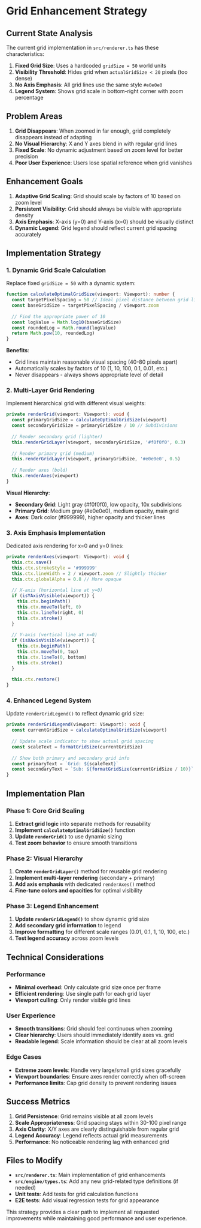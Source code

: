 # Grid Enhancement Strategy

## Current State Analysis

The current grid implementation in `src/renderer.ts` has these characteristics:

1. **Fixed Grid Size**: Uses a hardcoded `gridSize = 50` world units
2. **Visibility Threshold**: Hides grid when `actualGridSize < 20` pixels (too dense)
3. **No Axis Emphasis**: All grid lines use the same style `#e0e0e0`
4. **Legend System**: Shows grid scale in bottom-right corner with zoom percentage

## Problem Areas

1. **Grid Disappears**: When zoomed in far enough, grid completely disappears instead of adapting
2. **No Visual Hierarchy**: X and Y axes blend in with regular grid lines
3. **Fixed Scale**: No dynamic adjustment based on zoom level for better precision
4. **Poor User Experience**: Users lose spatial reference when grid vanishes

## Enhancement Goals

1. **Adaptive Grid Scaling**: Grid should scale by factors of 10 based on zoom level
2. **Persistent Visibility**: Grid should always be visible with appropriate density
3. **Axis Emphasis**: X-axis (y=0) and Y-axis (x=0) should be visually distinct
4. **Dynamic Legend**: Grid legend should reflect current grid spacing accurately

## Implementation Strategy

### 1. Dynamic Grid Scale Calculation

Replace fixed `gridSize = 50` with a dynamic system:

```typescript
function calculateOptimalGridSize(viewport: Viewport): number {
  const targetPixelSpacing = 50 // Ideal pixel distance between grid lines
  const baseGridSize = targetPixelSpacing / viewport.zoom
  
  // Find the appropriate power of 10
  const logValue = Math.log10(baseGridSize)
  const roundedLog = Math.round(logValue)
  return Math.pow(10, roundedLog)
}
```

**Benefits**:
- Grid lines maintain reasonable visual spacing (40-80 pixels apart)
- Automatically scales by factors of 10 (1, 10, 100, 0.1, 0.01, etc.)
- Never disappears - always shows appropriate level of detail

### 2. Multi-Layer Grid Rendering

Implement hierarchical grid with different visual weights:

```typescript
private renderGrid(viewport: Viewport): void {
  const primaryGridSize = calculateOptimalGridSize(viewport)
  const secondaryGridSize = primaryGridSize / 10 // Subdivisions
  
  // Render secondary grid (lighter)
  this.renderGridLayer(viewport, secondaryGridSize, '#f0f0f0', 0.3)
  
  // Render primary grid (medium)
  this.renderGridLayer(viewport, primaryGridSize, '#e0e0e0', 0.5)
  
  // Render axes (bold)
  this.renderAxes(viewport)
}
```

**Visual Hierarchy**:
- **Secondary Grid**: Light gray (#f0f0f0), low opacity, 10x subdivisions
- **Primary Grid**: Medium gray (#e0e0e0), medium opacity, main grid
- **Axes**: Dark color (#999999), higher opacity and thicker lines

### 3. Axis Emphasis Implementation

Dedicated axis rendering for x=0 and y=0 lines:

```typescript
private renderAxes(viewport: Viewport): void {
  this.ctx.save()
  this.ctx.strokeStyle = '#999999'
  this.ctx.lineWidth = 2 / viewport.zoom // Slightly thicker
  this.ctx.globalAlpha = 0.8 // More opaque
  
  // X-axis (horizontal line at y=0)
  if (isYAxisVisible(viewport)) {
    this.ctx.beginPath()
    this.ctx.moveTo(left, 0)
    this.ctx.lineTo(right, 0)
    this.ctx.stroke()
  }
  
  // Y-axis (vertical line at x=0)
  if (isXAxisVisible(viewport)) {
    this.ctx.beginPath()
    this.ctx.moveTo(0, top)
    this.ctx.lineTo(0, bottom)
    this.ctx.stroke()
  }
  
  this.ctx.restore()
}
```

### 4. Enhanced Legend System

Update `renderGridLegend()` to reflect dynamic grid size:

```typescript
private renderGridLegend(viewport: Viewport): void {
  const currentGridSize = calculateOptimalGridSize(viewport)
  
  // Update scale indicator to show actual grid spacing
  const scaleText = formatGridSize(currentGridSize)
  
  // Show both primary and secondary grid info
  const primaryText = `Grid: ${scaleText}`
  const secondaryText = `Sub: ${formatGridSize(currentGridSize / 10)}`
}
```

## Implementation Plan

### Phase 1: Core Grid Scaling
1. **Extract grid logic** into separate methods for reusability
2. **Implement `calculateOptimalGridSize()`** function
3. **Update `renderGrid()`** to use dynamic sizing
4. **Test zoom behavior** to ensure smooth transitions

### Phase 2: Visual Hierarchy
1. **Create `renderGridLayer()`** method for reusable grid rendering
2. **Implement multi-layer rendering** (secondary + primary)
3. **Add axis emphasis** with dedicated `renderAxes()` method
4. **Fine-tune colors and opacities** for optimal visibility

### Phase 3: Legend Enhancement
1. **Update `renderGridLegend()`** to show dynamic grid size
2. **Add secondary grid information** to legend
3. **Improve formatting** for different scale ranges (0.01, 0.1, 1, 10, 100, etc.)
4. **Test legend accuracy** across zoom levels

## Technical Considerations

### Performance
- **Minimal overhead**: Only calculate grid size once per frame
- **Efficient rendering**: Use single path for each grid layer
- **Viewport culling**: Only render visible grid lines

### User Experience
- **Smooth transitions**: Grid should feel continuous when zooming
- **Clear hierarchy**: Users should immediately identify axes vs. grid
- **Readable legend**: Scale information should be clear at all zoom levels

### Edge Cases
- **Extreme zoom levels**: Handle very large/small grid sizes gracefully
- **Viewport boundaries**: Ensure axes render correctly when off-screen
- **Performance limits**: Cap grid density to prevent rendering issues

## Success Metrics

1. **Grid Persistence**: Grid remains visible at all zoom levels
2. **Scale Appropriateness**: Grid spacing stays within 30-100 pixel range
3. **Axis Clarity**: X/Y axes are clearly distinguishable from regular grid
4. **Legend Accuracy**: Legend reflects actual grid measurements
5. **Performance**: No noticeable rendering lag with enhanced grid

## Files to Modify

- **`src/renderer.ts`**: Main implementation of grid enhancements
- **`src/engine/types.ts`**: Add any new grid-related type definitions (if needed)
- **Unit tests**: Add tests for grid calculation functions
- **E2E tests**: Add visual regression tests for grid appearance

This strategy provides a clear path to implement all requested improvements while maintaining good performance and user experience.